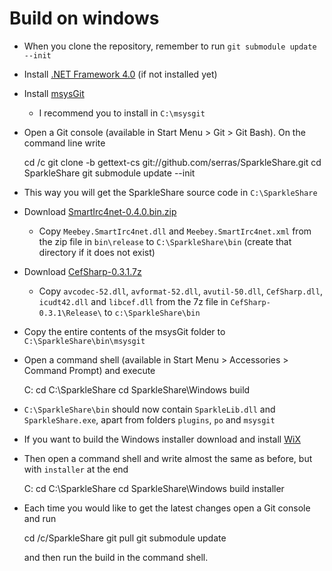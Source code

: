 # Build on windows

* When you clone the repository, remember to run `git submodule update --init`

* Install [.NET Framework 4.0](http://www.microsoft.com/download/en/details.aspx?id=17851) (if not installed yet)

* Install [msysGit](http://code.google.com/p/msysgit/downloads/detail?name=Git-1.7.8-preview20111206.exe)
  *  I recommend you to install in `C:\msysgit`

* Open a Git console (available in Start Menu > Git > Git Bash). On the command line write

    cd /c
    git clone -b gettext-cs git://github.com/serras/SparkleShare.git
    cd SparkleShare
    git submodule update --init

* This way you will get the SparkleShare source code in `C:\SparkleShare`

* Download [SmartIrc4net-0.4.0.bin.zip](http://sourceforge.net/projects/smartirc4net/files/SmartIrc4net/0.4.0/SmartIrc4net-0.4.0.bin.zip/download)
  * Copy `Meebey.SmartIrc4net.dll` and `Meebey.SmartIrc4net.xml` from the zip file in `bin\release` to `C:\SparkleShare\bin` (create that directory if it does not exist)

* Download [CefSharp-0.3.1.7z](https://github.com/downloads/chillitom/CefSharp/CefSharp-0.3.1.7z)
  * Copy `avcodec-52.dll`, `avformat-52.dll`, `avutil-50.dll`, `CefSharp.dll`, `icudt42.dll` and `libcef.dll` from the 7z file in `CefSharp-0.3.1\Release\` to `c:\SparkleShare\bin`

* Copy the entire contents of the msysGit folder to `C:\SparkleShare\bin\msysgit`

* Open a command shell (available in Start Menu > Accessories > Command Prompt) and execute

    C:
    cd C:\SparkleShare
    cd SparkleShare\Windows
    build

* `C:\SparkleShare\bin` should now contain `SparkleLib.dll` and `SparkleShare.exe`, apart from folders `plugins`, `po` and `msysgit`

* If you want to build the Windows installer download and install [WiX](http://wix.sourceforge.net/)

* Then open a command shell and write almost the same as before, but with `installer` at the end

    C:
    cd C:\SparkleShare
    cd SparkleShare\Windows
    build installer

* Each time you would like to get the latest changes open a Git console and run

    cd /c/SparkleShare
    git pull
    git submodule update

  and then run the build in the command shell.
